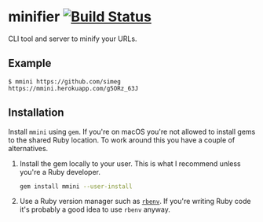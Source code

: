 # minifier [![Build Status][build_badge]][build_status]
CLI tool and server to minify your URLs.

## Example
```console
$ mmini https://github.com/simeg
https://mmini.herokuapp.com/g5ORz_63J
```

## Installation
Install `mmini` using `gem`. If you're on macOS you're not allowed to install gems to the shared
Ruby location. To work around this you have a couple of alternatives.

1) Install the gem locally to your user. This is what I recommend unless you're a Ruby developer.
    ```sh
    gem install mmini --user-install
    ```

2) Use a Ruby version manager such as [`rbenv`](https://github.com/rbenv/rbenv). If you're writing Ruby code it's probably a good idea
   to use `rbenv` anyway.

[build_badge]: https://travis-ci.org/simeg/minifier.svg?branch=master
[build_status]: https://travis-ci.org/simeg/minifier
